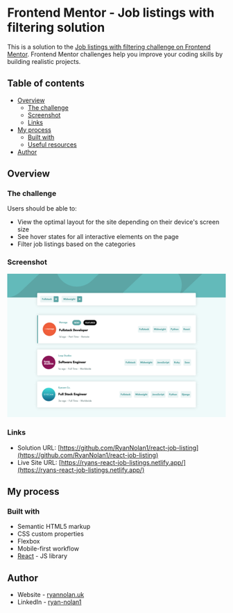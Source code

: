 # Frontend Mentor - Job listings with filtering solution

This is a solution to the [Job listings with filtering challenge on Frontend Mentor](https://www.frontendmentor.io/challenges/job-listings-with-filtering-ivstIPCt). Frontend Mentor challenges help you improve your coding skills by building realistic projects. 

## Table of contents

- [Overview](#overview)
  - [The challenge](#the-challenge)
  - [Screenshot](#screenshot)
  - [Links](#links)
- [My process](#my-process)
  - [Built with](#built-with)
  - [Useful resources](#useful-resources)
- [Author](#author)

## Overview

### The challenge

Users should be able to:

- View the optimal layout for the site depending on their device's screen size
- See hover states for all interactive elements on the page
- Filter job listings based on the categories

### Screenshot

![](./public/images/job-listing-screen-shot.png)

### Links

- Solution URL: [https://github.com/RyanNolan1/react-job-listing](https://github.com/RyanNolan1/react-job-listing)
- Live Site URL: [https://ryans-react-job-listings.netlify.app/](https://ryans-react-job-listings.netlify.app/)

## My process

### Built with

- Semantic HTML5 markup
- CSS custom properties
- Flexbox
- Mobile-first workflow
- [React](https://reactjs.org/) - JS library

## Author

- Website - [ryannolan.uk](https://ryannolan.uk)
- LinkedIn - [ryan-nolan1](https://uk.linkedin.com/in/ryan-nolan1)

